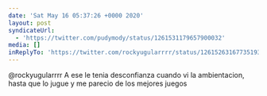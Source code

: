 ```yaml
---
date: 'Sat May 16 05:37:26 +0000 2020'
layout: post
syndicateUrl:
  - 'https://twitter.com/pudymody/status/1261531179657900032'
media: []
inReplyTo: 'https://twitter.com/rockyugularrrr/status/1261526316773519360'
---
```

@rockyugularrrr A ese le tenia desconfianza cuando vi la ambientacion, hasta que lo jugue y me parecio de los mejores juegos